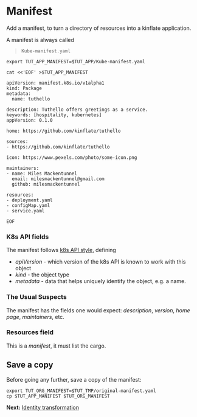 # Manifest

Add a manifest, to turn a directory of resources into a kinflate
application.

A manifest is always called

> `Kube-manifest.yaml`

<!-- @defineManifest @test -->
```
export TUT_APP_MANIFEST=$TUT_APP/Kube-manifest.yaml
```

<!-- @makeManifest @test -->
```
cat <<'EOF' >$TUT_APP_MANIFEST

apiVersion: manifest.k8s.io/v1alpha1
kind: Package
metadata:
  name: tuthello

description: Tuthello offers greetings as a service.
keywords: [hospitality, kubernetes]
appVersion: 0.1.0

home: https://github.com/kinflate/tuthello

sources:
- https://github.com/kinflate/tuthello

icon: https://www.pexels.com/photo/some-icon.png

maintainers:
- name: Miles Mackentunnel
  email: milesmackentunnel@gmail.com
  github: milesmackentunnel

resources:
- deployment.yaml
- configMap.yaml
- service.yaml

EOF
```

### K8s API fields

[k8s API style]: https://kubernetes.io/docs/concepts/overview/working-with-objects/kubernetes-objects/#required-fields

The manifest follows [k8s API style], defining

 * _apiVersion_ - which version of the k8s API is known to work
   with this object
 * _kind_ - the object type
 * _metadata_ - data that helps uniquely identify the
   object, e.g. a name.


### The Usual Suspects

The manifest has the fields one would expect:
_description_, _version_, _home page_, _maintainers_, etc.

### Resources field

This is a _manifest_, it must list the cargo.

## Save a copy

Before going any further, save a copy of the manifest:

<!-- @copyManifest @test -->
```
export TUT_ORG_MANIFEST=$TUT_TMP/original-manifest.yaml
cp $TUT_APP_MANIFEST $TUT_ORG_MANIFEST
```

__Next:__ [Identity transformation](identity.md)

